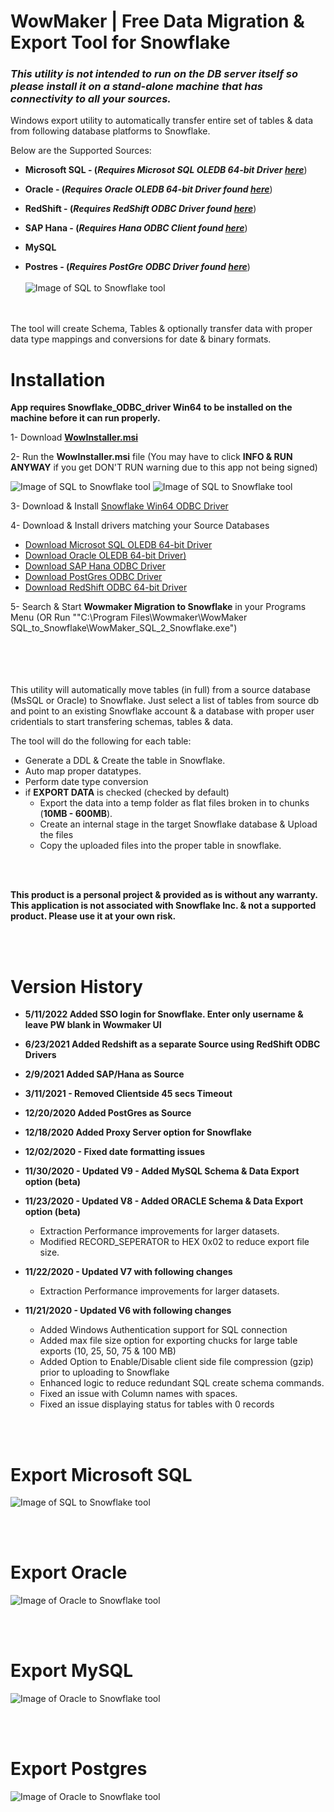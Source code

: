 # WowMaker | Free Data Migration & Export Tool for Snowflake



### *This utility is not intended to run on the DB server itself so please install it on a stand-alone machine that has connectivity to all your sources.*

Windows export utility to automatically transfer entire set of tables & data from following database platforms to Snowflake. 

Below are the Supported Sources:

- **Microsoft SQL -  (*Requires Microsot SQL OLEDB 64-bit Driver [here](https://www.microsoft.com/en-us/download/details.aspx?id=56730)***)
- **Oracle   -  (*Requires Oracle OLEDB 64-bit Driver found [here](https://www.oracle.com/database/technologies/odac-downloads.html)***)
- **RedShift -  (*Requires RedShift ODBC Driver found [here](https://docs.aws.amazon.com/redshift/latest/mgmt/configure-odbc-connection.html#install-odbc-driver-windows)***) 
 
- **SAP Hana - (*Requires Hana ODBC Client found [here](https://tools.hana.ondemand.com/#hanatools)***)
- **MySQL** 
- **Postres  -  (*Requires PostGre ODBC Driver found [here](https://www.postgresql.org/ftp/odbc/versions/msi/)***)
<br><br>
![Image of SQL to Snowflake tool](https://github.com/NickAkincilar/SQL_to_Snowflake_Export_Tool/blob/main/SQL_2_Snowflake_Screenshot_H.png.PNG)

<br>
<br>
The tool will create Schema, Tables & optionally transfer data with proper data type mappings and conversions for date & binary formats.





  
# Installation

**App requires Snowflake_ODBC_driver Win64 to be installed on the machine before it can run properly.**

1- Download [**WowInstaller.msi**](https://github.com/NickAkincilar/SQL_to_Snowflake_Export_Tool/raw/main/WowInstaller.msi)

2- Run the **WowInstaller.msi** file (You may have to click **INFO & RUN ANYWAY** if you get DON'T RUN warning due to this app not being signed)
 
 ![Image of SQL to Snowflake tool](https://raw.githubusercontent.com/NickAkincilar/SQL_to_Snowflake_Export_Tool/main/Capture1_LI.jpg)
 ![Image of SQL to Snowflake tool](https://raw.githubusercontent.com/NickAkincilar/SQL_to_Snowflake_Export_Tool/main/Capture2.PNG)
 

3- Download & Install [Snowflake Win64 ODBC Driver](https://sfc-repo.snowflakecomputing.com/odbc/win64/latest/index.html)
 
4- Download & Install drivers matching your Source Databases
- [Download Microsot SQL OLEDB 64-bit Driver](https://www.microsoft.com/en-us/download/details.aspx?id=56730)
- [Download Oracle OLEDB 64-bit Driver)](https://www.oracle.com/database/technologies/odac-downloads.html)
- [Download SAP Hana ODBC Driver](https://tools.hana.ondemand.com/#hanatools)
- [Download PostGres ODBC Driver](https://www.postgresql.org/ftp/odbc/versions/msi/) 
- [Download RedShift ODBC 64-bit Driver](https://docs.aws.amazon.com/redshift/latest/mgmt/configure-odbc-connection.html#install-odbc-driver-windows) 
 
 5- Search & Start **Wowmaker Migration to Snowflake** in your Programs Menu (OR Run ""C:\Program Files\Wowmaker\WowMaker SQL_to_Snowflake\WowMaker_SQL_2_Snowflake.exe")
 


<br><br><br><br>
This utility will automatically move tables (in full) from a source database (MsSQL or Oracle) to Snowflake. Just select a list of tables from source db and point to an existing Snowflake account & a database with proper user cridentials to start transfering schemas, tables & data.



The tool will do the following for each table:
- Generate a DDL & Create the table in Snowflake.
- Auto map proper datatypes.
- Perform date type conversion
- if **EXPORT DATA** is checked (checked by default)
  - Export the data into a temp folder as flat files broken in to chunks (**10MB - 600MB**).
  - Create an internal stage in the target Snowflake database & Upload the files
  - Copy the uploaded files into the proper table in snowflake.

<br><br>

<strong>This product is a personal project & provided as is without any warranty. 
This application is not associated with Snowflake Inc. & not a supported product. Please use it at your own risk.</strong>

<br>
<br>


# Version History
- **5/11/2022 Added SSO login for Snowflake. Enter only username & leave PW blank in Wowmaker UI**
- **6/23/2021 Added Redshift as a separate Source using RedShift ODBC Drivers**
- **2/9/2021 Added SAP/Hana as Source**

- <strong>3/11/2021 - Removed Clientside 45 secs Timeout</strong>
- **12/20/2020 Added PostGres as Source**
- **12/18/2020 Added Proxy Server option for Snowflake**
- <strong>12/02/2020 - Fixed date formatting issues</strong>

- <strong>11/30/2020 - Updated V9 - Added MySQL Schema & Data Export option (beta)</strong>
 
- <strong>11/23/2020 - Updated V8 - Added ORACLE Schema & Data Export option (beta)</strong>
  - Extraction Performance improvements for larger datasets.
  - Modified RECORD_SEPERATOR to HEX 0x02 to reduce export file size.
- <strong>11/22/2020 - Updated V7 with following changes</strong>
  - Extraction Performance improvements for larger datasets.

- <strong>11/21/2020 - Updated V6 with following changes</strong>
  - Added Windows Authentication support for SQL connection
  - Added max file size option for exporting chucks for large table exports (10, 25, 50, 75 & 100 MB)
  - Added Option to Enable/Disable client side file compression (gzip) prior to uploading to Snowflake
  - Enhanced logic to reduce redundant SQL create schema commands.
  - Fixed an issue with Column names with spaces.
  - Fixed an issue displaying status for tables with 0 records

<BR><BR>



# Export Microsoft SQL
![Image of SQL to Snowflake tool](https://raw.githubusercontent.com/NickAkincilar/SQL_to_Snowflake_Export_Tool/main/SQL_2_Snowflake_Screenshot_S.png)

<br>
<br>

# Export Oracle

![Image of Oracle to Snowflake tool](https://raw.githubusercontent.com/NickAkincilar/SQL_to_Snowflake_Export_Tool/main/SQL_2_Snowflake_Screenshot_O.png)

<br>
<br>

# Export MySQL

![Image of Oracle to Snowflake tool](https://raw.githubusercontent.com/NickAkincilar/SQL_to_Snowflake_Export_Tool/main/SQL_2_Snowflake_Screenshot_MySQL.png)



<br><br>
# Export Postgres

![Image of Oracle to Snowflake tool](https://raw.githubusercontent.com/NickAkincilar/SQL_to_Snowflake_Export_Tool/main/SQL_2_Snowflake_Screenshot_P.png)



  
  
